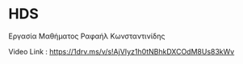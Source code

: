 # HDS

Εργασία Μαθήματος Ραφαήλ Κωνσταντινίδης

Video Link :  https://1drv.ms/v/s!AjVIyz1h0tNBhkDXCOdM8Us83kWv
